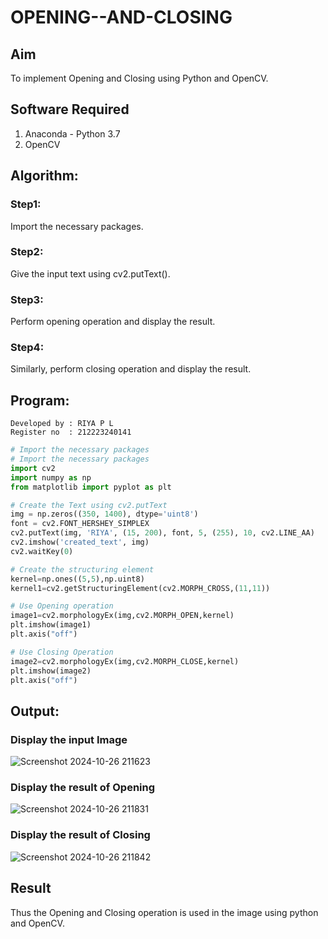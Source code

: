 # OPENING--AND-CLOSING
## Aim
To implement Opening and Closing using Python and OpenCV.

## Software Required
1. Anaconda - Python 3.7
2. OpenCV
## Algorithm:
### Step1:
Import the necessary packages.

### Step2:
Give the input text using cv2.putText().

### Step3:
Perform opening operation and display the result.

### Step4:
Similarly, perform closing operation and display the result.
 
## Program:
```
Developed by : RIYA P L
Register no  : 212223240141
```
``` Python
# Import the necessary packages
# Import the necessary packages
import cv2
import numpy as np
from matplotlib import pyplot as plt

# Create the Text using cv2.putText
img = np.zeros((350, 1400), dtype='uint8')
font = cv2.FONT_HERSHEY_SIMPLEX
cv2.putText(img, 'RIYA', (15, 200), font, 5, (255), 10, cv2.LINE_AA)
cv2.imshow('created_text', img)
cv2.waitKey(0)

# Create the structuring element
kernel=np.ones((5,5),np.uint8)
kernel1=cv2.getStructuringElement(cv2.MORPH_CROSS,(11,11))

# Use Opening operation
image1=cv2.morphologyEx(img,cv2.MORPH_OPEN,kernel)
plt.imshow(image1)
plt.axis("off")

# Use Closing Operation
image2=cv2.morphologyEx(img,cv2.MORPH_CLOSE,kernel)
plt.imshow(image2)
plt.axis("off")
```
## Output:

### Display the input Image
![Screenshot 2024-10-26 211623](https://github.com/user-attachments/assets/d453496a-0aaf-4d94-8a51-269e3e2baf5e)

### Display the result of Opening
![Screenshot 2024-10-26 211831](https://github.com/user-attachments/assets/e15abad5-d6e3-4819-91e4-bd0c1e661f00)

### Display the result of Closing
![Screenshot 2024-10-26 211842](https://github.com/user-attachments/assets/b9b2d0fd-8d46-4941-b79b-5e4b63c44926)

## Result
Thus the Opening and Closing operation is used in the image using python and OpenCV.
